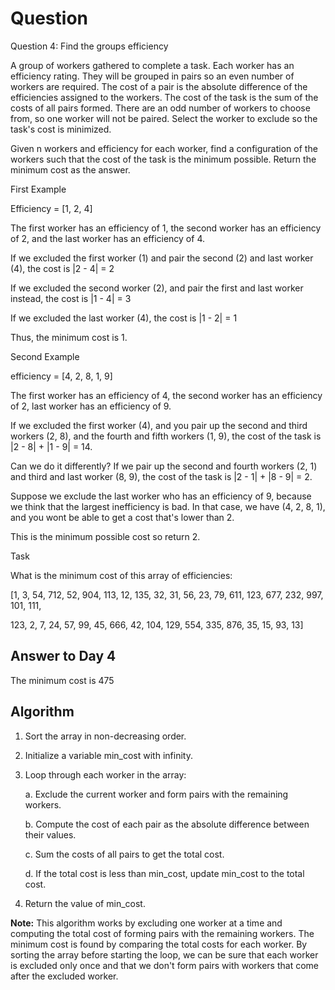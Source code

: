 # Question

Question 4: Find the groups efficiency 

A group of workers gathered to complete a task. Each worker has an efficiency rating. They will be grouped in pairs so an even number of workers are required. The cost of a pair is the absolute difference of the efficiencies assigned to the workers. The cost of the task is the sum of the costs of all pairs formed. There are an odd number of workers to choose from, so one worker will not be paired. Select the worker to exclude so the task's cost is minimized.

Given n workers and efficiency for each worker, find a configuration of the workers such that the cost of the task is the minimum possible. Return the minimum cost as the answer.

First Example

Efficiency = [1, 2, 4]

The first worker has an efficiency of 1, the second worker has an efficiency of 2, and the last worker has an efficiency of 4.

If we excluded the first worker (1) and pair the second (2) and last worker (4), the cost is |2 - 4| = 2

If we excluded the second worker (2), and pair the first and last worker instead, the cost is |1 - 4| = 3

If we excluded the last worker (4), the cost is |1 - 2| = 1

Thus, the minimum cost is 1.

Second Example

efficiency = [4, 2, 8, 1, 9]

The first worker has an efficiency of 4, the second worker has an efficiency of 2, last worker has an efficiency of 9.

If we excluded the first worker (4), and you pair up the second and third workers (2, 8), and the fourth and fifth workers (1, 9), the cost of the task is |2 - 8| + |1 - 9| = 14.

Can we do it differently? If we pair up the second and fourth workers (2, 1) and third and last worker (8, 9), the cost of the task is |2 - 1| + |8 - 9| = 2.

Suppose we exclude the last worker who has an efficiency of 9, because we think that the largest inefficiency is bad. In that case, we have (4, 2, 8, 1), and you wont be able to get a cost that's lower than 2.

This is the minimum possible cost so return 2.

Task

What is the minimum cost of this array of efficiencies:

[1, 3, 54, 712, 52, 904, 113, 12, 135, 32, 31, 56, 23, 79, 611, 123, 677, 232, 997, 101, 111,

123, 2, 7, 24, 57, 99, 45, 666, 42, 104, 129, 554, 335, 876, 35, 15, 93, 13]

## Answer to Day 4

The minimum cost is 475

## Algorithm



1. Sort the array in non-decreasing order.

2. Initialize a variable min_cost with infinity.

3. Loop through each worker in the array:

   a. Exclude the current worker and form pairs with the remaining workers.

   b. Compute the cost of each pair as the absolute difference between their values.

   c. Sum the costs of all pairs to get the total cost.

   d. If the total cost is less than min_cost, update min_cost to the total cost.

4. Return the value of min_cost.

**Note:** This algorithm works by excluding one worker at a time and computing the total cost of forming pairs with the remaining workers. The minimum cost is found by comparing the total costs for each worker. By sorting the array before starting the loop, we can be sure that each worker is excluded only once and that we don't form pairs with workers that come after the excluded worker.
